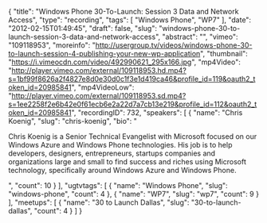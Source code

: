 {
  "title": "Windows Phone 30-To-Launch: Session 3 Data and Network Access",
  "type": "recording",
  "tags": [
    "Windows Phone",
    "WP7"
  ],
  "date": "2012-02-15T01:49:45",
  "draft": false,
  "slug": "windows-phone-30-to-launch-session-3-data-and-network-access",
  "abstract": "",
  "vimeo": "109118953",
  "moreinfo": "http://usergroup.tv/videos/windows-phone-30-to-launch-session-4-publishing-your-new-wp-application",
  "thumbnail": "https://i.vimeocdn.com/video/492990621_295x166.jpg",
  "mp4Video": "http://player.vimeo.com/external/109118953.hd.mp4?s=1bf99f8626a2f4827e8d0e30d0c1f3e1d419ca46&profile_id=119&oauth2_token_id=20985841",
  "mp4VideoLow": "http://player.vimeo.com/external/109118953.sd.mp4?s=1ee2258f2e6b42e0f61ecb6e2a22d7a7cb13e219&profile_id=112&oauth2_token_id=20985841",
  "recordingID": 732,
  "speakers": [
    {
      "name": "Chris Koenig",
      "slug": "chris-koenig",
      "bio": "<p>Chris Koenig is a Senior Technical Evangelist with Microsoft focused on our Windows Azure and Windows Phone technologies.  His job is to help developers, designers, entrepreneurs, startups companies and organizations large and small to find success and riches using Microsoft technology, specifically around Windows Azure and Windows Phone.</p>",
      "count": 10
    }
  ],
  "ugtvtags": [
    {
      "name": "Windows Phone",
      "slug": "windows-phone",
      "count": 4
    },
    {
      "name": "WP7",
      "slug": "wp7",
      "count": 9
    }
  ],
  "meetups": [
    {
      "name": "30 to Launch Dallas",
      "slug": "30-to-launch-dallas",
      "count": 4
    }
  ]
}